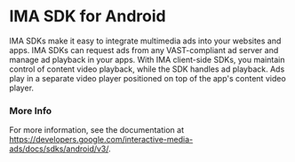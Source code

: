 # IMA SDK for Android

IMA SDKs make it easy to integrate multimedia ads into your websites and apps. IMA SDKs can request ads from any VAST-compliant ad server and manage ad playback in your apps. With IMA client-side SDKs, you maintain control of content video playback, while the SDK handles ad playback. Ads play in a separate video player positioned on top of the app's content video player.

### More Info

For more information, see the documentation at https://developers.google.com/interactive-media-ads/docs/sdks/android/v3/.
